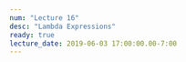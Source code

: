 ```yaml
---
num: "Lecture 16"
desc: "Lambda Expressions"
ready: true
lecture_date: 2019-06-03 17:00:00.00-7:00
---
```


